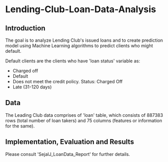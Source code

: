 # Lending-Club-Loan-Data-Analysis

## Introduction
The goal is to analyze Lending Club's issued loans and to create prediction model using Machine Learning algorithms to predict clients who might default.

Default clients are the clients who have 'loan status' variable as:
* Charged off
* Default
* Does not meet the credit policy. Status: Charged Off
* Late (31-120 days)

## Data
The Leading Club data comprises of 'loan' table, which consists of 887383 rows (total number of loan takers) and 75 columns (features or information for the same). 

## Implementation, Evaluation and Results
Please consult 'SejalJ_LoanData_Report' for further details.
